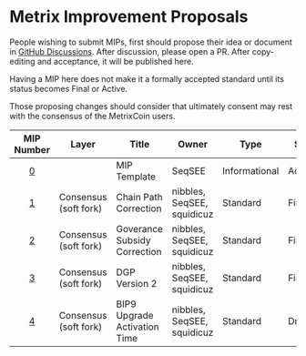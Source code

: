 # Metrix Improvement Proposals
People wishing to submit MIPs, first should propose their idea or document in [GitHub Discussions](https://github.com/TheLindaProjectInc/MIPs/discussions). After discussion, please open a PR. After copy-editing and acceptance, it will be published here.

Having a MIP here does not make it a formally accepted standard until its status becomes Final or Active.

Those proposing changes should consider that ultimately consent may rest with the consensus of the MetrixCoin users.

| MIP Number             | Layer                 | Title                                                                          | Owner                                  | Type          | Status   |
| :--------------------: | --------------------- | ------------------------------------------------------------------------------ | -------------------------------------- | ------------- | -------- |
| [0](/mip-0.md)      |                       | MIP Template                                                                   | SeqSEE                                    | Informational | Accepted |
| [1](/mip-1.md)      | Consensus (soft fork) | Chain Path Correction                                                          | nibbles, SeqSEE, squidicuz                | Standard      | Final    |
| [2](/mip-2.md)      | Consensus (soft fork) | Goverance Subsidy Correction                                                   | nibbles, SeqSEE, squidicuz                | Standard      | Final    |
| [3](/mip-3.md)      | Consensus (soft fork) | DGP Version 2                                                                  | nibbles, SeqSEE, squidicuz                | Standard      | Final    |
| [4](/mip-4.md)      | Consensus (soft fork) | BIP9 Upgrade Activation Time                                                   | nibbles, SeqSEE, squidicuz                | Standard      | Draft    |
